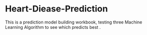# Heart-Diease-Prediction
This is a prediction model building workbook, testing three Machine Learning Algorithm to see which predicts best .
